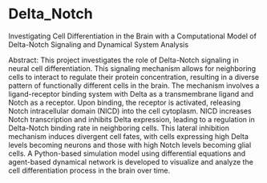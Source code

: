# Delta_Notch
Investigating Cell Differentiation in the Brain with a Computational Model of Delta-Notch Signaling and Dynamical System Analysis

Abstract: This project investigates the role of Delta-Notch signaling in neural cell differentiation. This signaling mechanism allows for neighboring cells to interact to regulate their protein concentration, resulting in a diverse pattern of functionally different cells in the brain. The mechanism involves a ligand-receptor binding system with Delta as a transmembrane ligand and Notch as a receptor. Upon binding, the receptor is activated, releasing Notch intracellular domain (NICD) into the cell cytoplasm. NICD increases Notch transcription and inhibits Delta expression, leading to a regulation in Delta-Notch binding rate in neighboring cells. This lateral inhibition mechanism induces divergent cell fates, with cells expressing high Delta levels becoming neurons and those with high Notch levels becoming glial cells. A Python-based simulation model using differential equations and agent-based dynamical network is developed to visualize and analyze the cell differentiation process in the brain over time.
